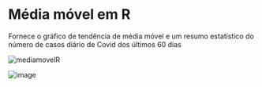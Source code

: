 # Média móvel em R

Fornece o gráfico de tendência de média móvel e um resumo estatístico do número de casos diário de Covid dos últimos 60 dias

![mediamovelR](https://user-images.githubusercontent.com/25599308/202839674-77b92734-ab82-4447-8a49-759cbf4066f9.jpg)

![image](https://user-images.githubusercontent.com/25599308/202939142-b3a3a153-1eca-4758-8b92-dd894cae108b.png)
